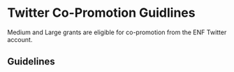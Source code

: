 # Twitter Co-Promotion Guidlines
Medium and Large grants are eligible for co-promotion from the ENF Twitter account.
## Guidelines
